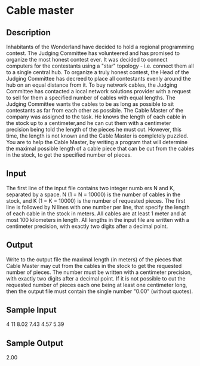 # Cable master

## Description

Inhabitants of the Wonderland have decided to hold a regional programming contest. The Judging Committee has volunteered and has promised to organize the most honest contest ever. It was decided to connect computers for the contestants using a "star" topology - i.e. connect them all to a single central hub. To organize a truly honest contest, the Head of the Judging Committee has decreed to place all contestants evenly around the hub on an equal distance from it. 
To buy network cables, the Judging Committee has contacted a local network solutions provider with a request to sell for them a specified number of cables with equal lengths. The Judging Committee wants the cables to be as long as possible to sit contestants as far from each other as possible. 
The Cable Master of the company was assigned to the task. He knows the length of each cable in the stock up to a centimeter,and he can cut them with a centimeter precision being told the length of the pieces he must cut. However, this time, the length is not known and the Cable Master is completely puzzled. 
You are to help the Cable Master, by writing a program that will determine the maximal possible length of a cable piece that can be cut from the cables in the stock, to get the specified number of pieces.

## Input
The first line of the input file contains two integer numb ers N and K, separated by a space. N (1 = N = 10000) is the number of cables in the stock, and K (1 = K = 10000) is the number of requested pieces. The first line is followed by N lines with one number per line, that specify the length of each cable in the stock in meters. All cables are at least 1 meter and at most 100 kilometers in length. All lengths in the input file are written with a centimeter precision, with exactly two digits after a decimal point.

## Output
Write to the output file the maximal length (in meters) of the pieces that Cable Master may cut from the cables in the stock to get the requested number of pieces. The number must be written with a centimeter precision, with exactly two digits after a decimal point. 
If it is not possible to cut the requested number of pieces each one being at least one centimeter long, then the output file must contain the single number "0.00" (without quotes).
## Sample Input
4 11
8.02
7.43
4.57
5.39

## Sample Output
2.00

